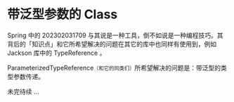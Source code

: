 # 带泛型参数的 Class

Spring 中的 202302031709 与其说是一种工具，倒不如说是一种编程技巧。其背后的「知识点」和它所希望解决的问题在其它的库中也同样有使用到，例如 Jackson 库中的 TypeReference 。

ParameterizedTypeReference<small>（和它的同类们）</small>所希望解决的问题是：带泛型的类型参数传递。

未完待续 ...


